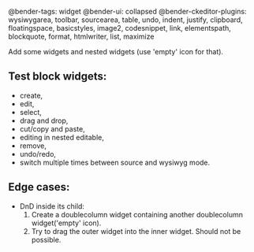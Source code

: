 @bender-tags: widget
@bender-ui: collapsed
@bender-ckeditor-plugins: wysiwygarea, toolbar, sourcearea, table, undo, indent, justify, clipboard, floatingspace, basicstyles, image2, codesnippet, link, elementspath, blockquote, format, htmlwriter, list, maximize

Add some widgets and nested widgets (use 'empty' icon for that).

## Test block widgets:

* create,
* edit,
* select,
* drag and drop,
* cut/copy and paste,
* editing in nested editable,
* remove,
* undo/redo,
* switch multiple times between source and wysiwyg mode.

## Edge cases:

* DnD inside its child:
  1. Create a doublecolumn widget containing another doublecolumn widget('empty' icon).
  1. Try to drag the outer widget into the inner widget. Should not be possible.
